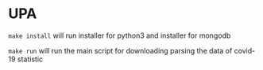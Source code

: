# UPA
`make install` will run installer for python3 and installer for mongodb



`make run` will run the main script for downloading parsing the data  of covid-19 statistic


